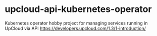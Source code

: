 # upcloud-api-kubernetes-operator
Kubernetes operator hobby project for managing services running in UpCloud via API https://developers.upcloud.com/1.3/1-introduction/ 
